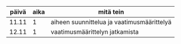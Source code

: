päivä | aika | mitä tein
----- | ---- | ---------
11.11 | 1 | aiheen suunnittelua ja vaatimusmäärittelyä 
12.11 | 1 | vaatimusmäärittelyn jatkamista
